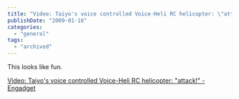 ```yaml
---
title: "Video: Taiyo's voice controlled Voice-Heli RC helicopter: \"attack!\" - Engadget"
publishDate: "2009-01-16"
categories: 
  - "general"
tags:
  - "archived"
---
```


This looks like fun.

[Video: Taiyo's voice controlled Voice-Heli RC helicopter: "attack!" - Engadget](https://www.engadget.com/2009/01/16/taiyos-voice-controlled-voice-heli-rc-helicopter-attack/)
